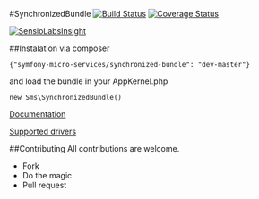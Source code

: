 #SynchronizedBundle
[![Build Status](https://api.travis-ci.org/symfony-micro-services/SynchronizedBundle.png?branch=master)](https://travis-ci.org/symfony-micro-services/SynchronizedBundle)
[![Coverage Status](https://coveralls.io/repos/symfony-micro-services/SynchronizedBundle/badge.svg?branch=master&service=github)](https://coveralls.io/github/symfony-micro-services/SynchronizedBundle?branch=master)


[![SensioLabsInsight](https://insight.sensiolabs.com/projects/ac3ccb67-8db2-49a3-92cb-be7730e7d5fd/big.png)](https://insight.sensiolabs.com/projects/ac3ccb67-8db2-49a3-92cb-be7730e7d5fd)

##Instalation
via composer
````
{"symfony-micro-services/synchronized-bundle": "dev-master"}
````
and load the bundle in your AppKernel.php
````
new Sms\SynchronizedBundle()
````
[Documentation](https://github.com/symfony-micro-services/SynchronizedBundle/blob/master/Resources/doc/index.md)

[Supported drivers](https://github.com/symfony-micro-services/SynchronizedBundle/blob/master/Resources/doc/drivers.md)

##Contributing
All contributions are welcome.
- Fork
- Do the magic
- Pull request
